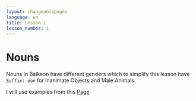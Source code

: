 ```yaml
---
layout: changeablepages
language: en
title: Lesson 1
lesson_number: 1
---
```


# Nouns

Nouns in Balkeon have different genders which to simplify this lesson have `Suffix: eon` for Inanimate Objects and Male Animals.

I will use examples from this [Page](../../../unit01/#basic-nouns)
 
